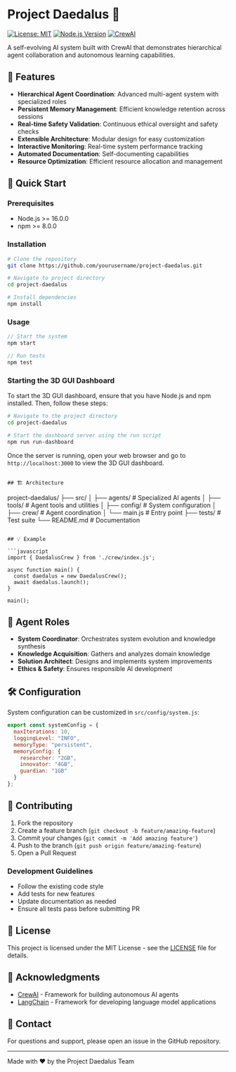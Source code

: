 # Project Daedalus 🚀

[![License: MIT](https://img.shields.io/badge/License-MIT-yellow.svg)](https://opensource.org/licenses/MIT)
[![Node.js Version](https://img.shields.io/badge/node-%3E%3D16.0.0-brightgreen)](https://nodejs.org)
[![CrewAI](https://img.shields.io/badge/CrewAI-1.0.0-blue)](https://github.com/joaomdmoura/crewAI)

A self-evolving AI system built with CrewAI that demonstrates hierarchical agent collaboration and autonomous learning capabilities.

## 🌟 Features

- **Hierarchical Agent Coordination**: Advanced multi-agent system with specialized roles
- **Persistent Memory Management**: Efficient knowledge retention across sessions
- **Real-time Safety Validation**: Continuous ethical oversight and safety checks
- **Extensible Architecture**: Modular design for easy customization
- **Interactive Monitoring**: Real-time system performance tracking
- **Automated Documentation**: Self-documenting capabilities
- **Resource Optimization**: Efficient resource allocation and management

## 🚀 Quick Start

### Prerequisites

- Node.js >= 16.0.0
- npm >= 8.0.0

### Installation

```bash
# Clone the repository
git clone https://github.com/yourusername/project-daedalus.git

# Navigate to project directory
cd project-daedalus

# Install dependencies
npm install
```

### Usage

```javascript
// Start the system
npm start

// Run tests
npm test
```

### Starting the 3D GUI Dashboard

To start the 3D GUI dashboard, ensure that you have Node.js and npm installed. Then, follow these steps:

```bash
# Navigate to the project directory
cd project-daedalus

# Start the dashboard server using the run script
npm run run-dashboard
```

Once the server is running, open your web browser and go to `http://localhost:3000` to view the 3D GUI dashboard.
```

## 🏗️ Architecture

```
project-daedalus/
├── src/
│   ├── agents/         # Specialized AI agents
│   ├── tools/          # Agent tools and utilities
│   ├── config/         # System configuration
│   ├── crew/           # Agent coordination
│   └── main.js         # Entry point
├── tests/              # Test suite
└── README.md           # Documentation
```

## 💡 Example

```javascript
import { DaedalusCrew } from './crew/index.js';

async function main() {
  const daedalus = new DaedalusCrew();
  await daedalus.launch();
}

main();
```

## 🤖 Agent Roles

- **System Coordinator**: Orchestrates system evolution and knowledge synthesis
- **Knowledge Acquisition**: Gathers and analyzes domain knowledge
- **Solution Architect**: Designs and implements system improvements
- **Ethics & Safety**: Ensures responsible AI development

## 🛠️ Configuration

System configuration can be customized in `src/config/system.js`:

```javascript
export const systemConfig = {
  maxIterations: 10,
  loggingLevel: "INFO",
  memoryType: "persistent",
  memoryConfig: {
    researcher: "2GB",
    innovator: "4GB",
    guardian: "1GB"
  }
};
```

## 🤝 Contributing

1. Fork the repository
2. Create a feature branch (`git checkout -b feature/amazing-feature`)
3. Commit your changes (`git commit -m 'Add amazing feature'`)
4. Push to the branch (`git push origin feature/amazing-feature`)
5. Open a Pull Request

### Development Guidelines

- Follow the existing code style
- Add tests for new features
- Update documentation as needed
- Ensure all tests pass before submitting PR

## 📝 License

This project is licensed under the MIT License - see the [LICENSE](LICENSE) file for details.

## 🙏 Acknowledgments

- [CrewAI](https://github.com/joaomdmoura/crewAI) - Framework for building autonomous AI agents
- [LangChain](https://github.com/hwchase17/langchain) - Framework for developing language model applications

## 📧 Contact

For questions and support, please open an issue in the GitHub repository.

---

Made with ❤️ by the Project Daedalus Team